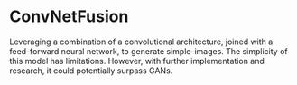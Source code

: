 # ConvNetFusion
Leveraging a combination of a convolutional architecture, joined with a feed-forward neural network, to generate simple-images. The simplicity of this model has limitations. However, with further implementation and research, it could potentially surpass GANs.
